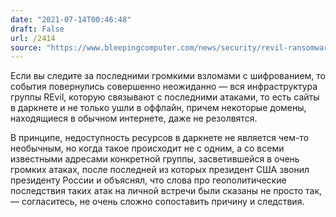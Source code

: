 ```yaml
---
date: "2021-07-14T00:46:48"
draft: False
url: /2414
source: "https://www.bleepingcomputer.com/news/security/revil-ransomware-gangs-web-sites-mysteriously-shut-down/"
---
```


Если вы следите за последними громкими взломами с шифрованием, то события повернулись совершенно неожиданно — вся инфраструктура группы REvil, которую связывают с последними атаками, то есть сайты в даркнете и не только ушли в оффлайн, причем некоторые домены, находящиеся в обычном интернете, даже не резолвятся.

В принципе, недоступность ресурсов в даркнете не является чем-то необычным, но когда такое происходит не с одним, а со всеми известными адресами конкретной группы, засветившейся в очень громких атаках, после последней из которых президент США звонил президенту России и объяснял, что слова про геополитические последствия таких атак на личной встречи были сказаны не просто так, — согласитесь, не очень сложно сопоставить причину и следствия.
